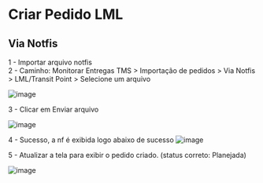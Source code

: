 # Criar Pedido LML

## Via Notfis

1 - Importar arquivo notfis  
2 -  Caminho: Monitorar Entregas TMS > Importação de pedidos > Via Notfis > LML/Transit Point > Selecione um arquivo  

  ![image](https://github.com/CarlosLiveira/Criar-Pedido/assets/89557656/6c6f41ed-85f0-4395-b1de-92920b95deb4)  

3 - Clicar em Enviar arquivo  

![image](https://github.com/CarlosLiveira/Criar-Pedido/assets/89557656/5db39147-1af1-40f8-b736-f7cd20dc545a)

4 - Sucesso, a nf é exibida logo abaixo de sucesso
![image](https://github.com/CarlosLiveira/Criar-Pedido/assets/89557656/7ae14035-4771-47eb-a8a7-ffaed339327d)  

5 - Atualizar a tela para exibir o pedido criado. (status correto: Planejada)

![image](https://github.com/CarlosLiveira/Criar-Pedido/assets/89557656/8d09c22d-80ed-4b91-9543-5d9e46ecdb4a)

